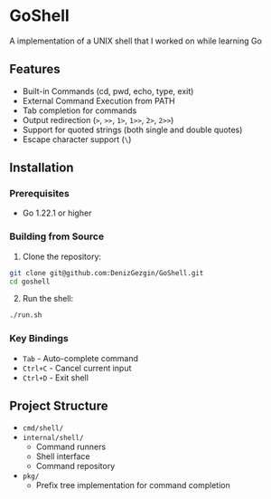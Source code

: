 # GoShell

A implementation of a UNIX shell that I worked on while learning Go

## Features

  - Built-in Commands (cd, pwd, echo, type, exit)
  - External Command Execution from PATH
  - Tab completion for commands
  - Output redirection (`>`, `>>`, `1>`, `1>>`, `2>`, `2>>`)
  - Support for quoted strings (both single and double quotes)
  - Escape character support (`\`)

## Installation

### Prerequisites
- Go 1.22.1 or higher

### Building from Source

1. Clone the repository:

```bash
git clone git@github.com:DenizGezgin/GoShell.git
cd goshell
```

2. Run the shell:
```bash
./run.sh
```

### Key Bindings
- `Tab` - Auto-complete command
- `Ctrl+C` - Cancel current input
- `Ctrl+D` - Exit shell

## Project Structure

- `cmd/shell/`
- `internal/shell/`
  - Command runners
  - Shell interface
  - Command repository
- `pkg/`
  - Prefix tree implementation for command completion


